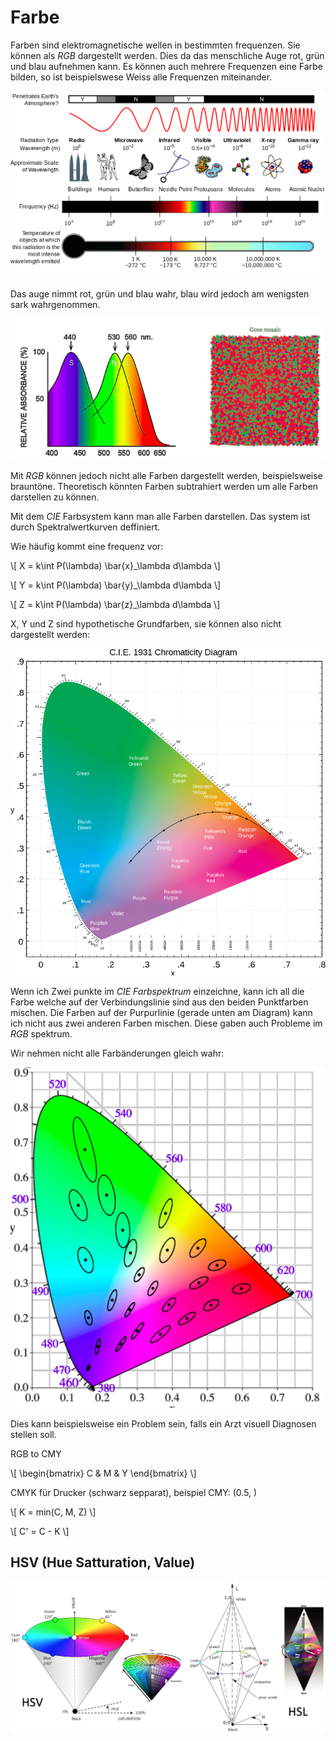 # Farbe

Farben sind elektromagnetische wellen in bestimmten frequenzen.
Sie können als *RGB* dargestellt werden. Dies da
das menschliche Auge rot, grün und blau aufnehmen kann.
Es können auch mehrere Frequenzen eine Farbe bilden,
so ist beispielswese Weiss alle Frequenzen miteinander.

![elektromagnetismus](images/elektromagnetisches-spektrum.png)

Das auge nimmt rot, grün und blau wahr, blau wird jedoch
am wenigsten sark wahrgenommen.

![farbwahrnehmung](images/farbwahrnehmung.png)

Mit *RGB* können jedoch nicht alle Farben dargestellt werden,
beispielsweise brauntöne. Theoretisch könnten Farben subtrahiert
werden um alle Farben darstellen zu können.

Mit dem *CIE* Farbsystem kann man alle Farben darstellen.
Das system ist durch Spektralwertkurven deffiniert.

Wie häufig kommt eine frequenz vor:

\\[ X = k\int P(\lambda) \bar{x}_\lambda d\lambda \\]

\\[ Y = k\int P(\lambda) \bar{y}_\lambda d\lambda \\]

\\[ Z = k\int P(\lambda) \bar{z}_\lambda d\lambda \\]

X, Y und Z sind hypothetische Grundfarben, sie können also
nicht dargestellt werden:

![cie colors](images/cie-colors.png)

Wenn ich Zwei punkte im *CIE Farbspektrum* einzeichne,
kann ich all die Farbe welche auf der Verbindungslinie
sind aus den beiden Punktfarben mischen.
Die Farben auf der Purpurlinie (gerade unten am Diagram)
kann ich nicht aus zwei anderen Farben mischen.
Diese gaben auch Probleme im *RGB* spektrum.

Wir nehmen nicht alle Farbänderungen gleich wahr:

![farbaenderung](images/farbaenderung.png)

Dies kann beispielsweise ein Problem sein, falls
ein Arzt visuell Diagnosen stellen soll.

RGB to CMY

\\[
  \begin{bmatrix}
  C &
  M &
  Y
  \end{bmatrix}
\\]

CMYK für Drucker (schwarz sepparat), beispiel CMY: (0.5, )

\\[ K = min(C, M, Z) \\]

\\[ C' = C - K \\]

## HSV (Hue Satturation, Value)

![hsv](images/hsv.png)

